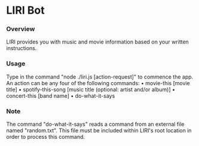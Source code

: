 # LIRI Bot

### Overview

LIRI provides you with music and movie information based on your written instructions.

### Usage

Type in the command "node ./liri.js [action-request]" to commence the app. An action can be any four of the following commands:
• movie-this [movie title]
• spotify-this-song [music title (optional: artist and/or album)]
• concert-this [band name]
• do-what-it-says

### Note

The command "do-what-it-says" reads a command from an external file named "random.txt". This file must be included within LIRI's root location in order to process this command.